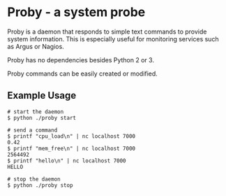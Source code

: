 Proby - a system probe
==

Proby is a daemon that responds to simple text commands to provide
system information. This is especially useful for monitoring services
such as Argus or Nagios.

Proby has no dependencies besides Python 2 or 3.

Proby commands can be easily created or modified.

Example Usage
--

```
# start the daemon
$ python ./proby start

# send a command
$ printf "cpu_load\n" | nc localhost 7000
0.42
$ printf "mem_free\n" | nc localhost 7000
2564492
$ printf "hello\n" | nc localhost 7000
HELLO

# stop the daemon
$ python ./proby stop
```
